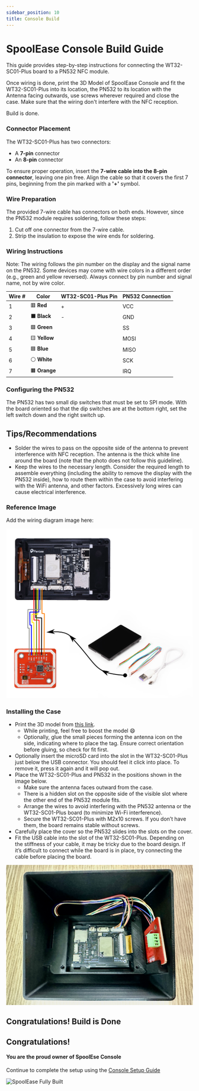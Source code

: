 ```yaml
---
sidebar_position: 10 
title: Console Build
---
```


# SpoolEase Console Build Guide

This guide provides step-by-step instructions for connecting the WT32-SC01-Plus board to a PN532 NFC module.

Once wiring is done, print the 3D Model of SpoolEase Console and fit the WT32-SC01-Plus into its location, the PN532 to its location with the Antenna facing outwards, use screws wherever required and close the case. Make sure that the wiring don't interfere with the NFC reception.

Build is done.

### Connector Placement

The WT32-SC01-Plus has two connectors:

- A **7-pin** connector
- An **8-pin** connector

To ensure proper operation, insert the **7-wire cable into the 8-pin connector**, leaving one pin free. Align the cable so that it covers the first 7 pins, beginning from the pin marked with a **'+'** symbol.

### Wire Preparation

The provided 7-wire cable has connectors on both ends. However, since the PN532 module requires soldering, follow these steps:

1. Cut off one connector from the 7-wire cable.
2. Strip the insulation to expose the wire ends for soldering.

### Wiring Instructions

Note: The wiring follows the pin number on the display and the signal name on the PN532. Some devices may come with wire colors in a different order (e.g., green and yellow reversed). Always connect by pin number and signal name, not by wire color.

| Wire # | Color  | WT32-SC01-Plus Pin | PN532 Connection |
|--------|--------|--------------------|------------------|
| 1      | 🟥 **Red** | +                | VCC              |
| 2      | ⬛ **Black** | -                | GND              |
| 3      | 🟩 **Green** |                 | SS               |
| 4      | 🟨 **Yellow** |                 | MOSI             |
| 5      | 🟦 **Blue** |                 | MISO             |
| 6      | ⚪ **White** |                 | SCK              |
| 7      | 🟧 **Orange** |                 | IRQ              |


### Configuring the PN532

The PN532 has two small dip switches that must be set to SPI mode.
With the board oriented so that the dip switches are at the bottom right, set the left switch down and the right switch up.

## Tips/Recommendations

- Solder the wires to pass on the opposite side of the antenna to prevent interference with NFC reception. The antenna is the thick white line around the board (note that the photo does not follow this guideline).
- Keep the wires to the necessary length. Consider the required length to assemble everything (including the ability to remove the display with the PN532 inside), how to route them within the case to avoid interfering with the WiFi antenna, and other factors. Excessively long wires can cause electrical interference.

### Reference Image

Add the wiring diagram image here:

![WT32-SC01-Plus to PN532 Wiring Diagram](./console/console-wiring.png)
### Installing the Case

- Print the 3D model from [this link](https://makerworld.com/en/models/1138678).  
  - While printing, feel free to boost the model :smile:  
  - Optionally, glue the small pieces forming the antenna icon on the side, indicating where to place the tag. Ensure correct orientation before gluing, so check for fit first.
- Optionally insert the microSD card into the slot in the WT32-SC01-Plus just below the USB connector. You should feel it click into place. To remove it, press it again and it will pop out. 
- Place the WT32-SC01-Plus and PN532 in the positions shown in the image below.  
  - Make sure the antenna faces outward from the case.  
  - There is a hidden slot on the opposite side of the visible slot where the other end of the PN532 module fits.  
  - Arrange the wires to avoid interfering with the PN532 antenna or the WT32-SC01-Plus board (to minimize Wi-Fi interference).  
  - Secure the WT32-SC01-Plus with M2x10 screws. If you don’t have them, the board remains stable without screws.  
- Carefully place the cover so the PN532 slides into the slots on the cover.
- Fit the USB cable into the slot of the WT32-SC01-Plus. Depending on the stiffness of your cable, it may be tricky due to the board design. If it’s difficult to connect while the board is in place, try connecting the cable before placing the board.  

![Components Placement inside Case](./console/console-components-placement.jpg)

## Congratulations! Build is Done
## Congratulations!
#### You are the proud owner of SpoolEse Console

Continue to complete the setup using the [Console Setup Guide](console-setup.md)

![SpoolEase Fully Built](./console/console-build-complete.jpg)
